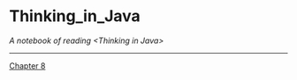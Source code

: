 # Thinking_in_Java
*A notebook of reading &lt;Thinking in Java>*
***
[Chapter 8](https://github.com/Lost-Longinus/Thinking_in_Java/edit/master/chapter_8.md)
